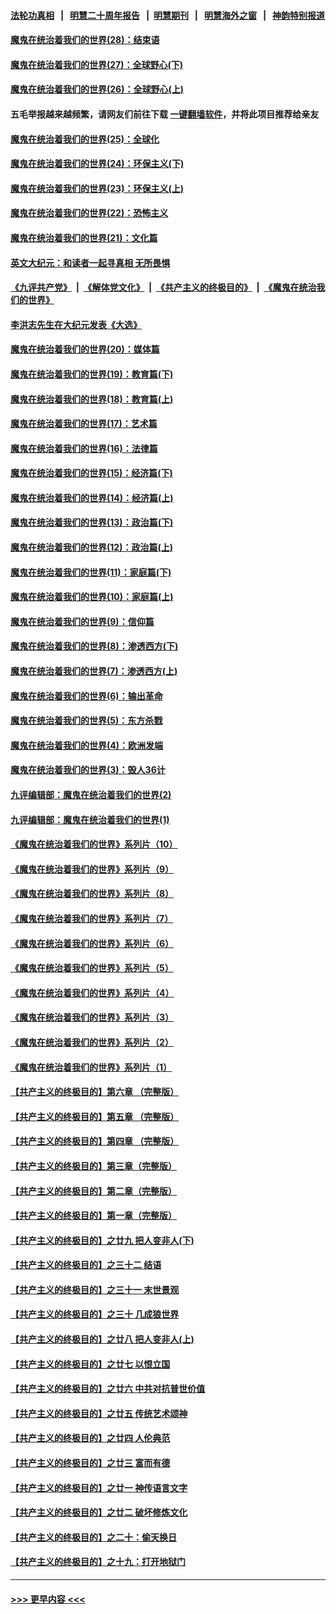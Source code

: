 #### [法轮功真相](https://github.com/gfw-breaker/truth/blob/master/README.md?t=0) &nbsp;&nbsp;|&nbsp;&nbsp; [明慧二十周年报告](https://github.com/gfw-breaker/mh-reports/blob/master/README.md?t=0) &nbsp;&nbsp;|&nbsp;&nbsp;[明慧期刊](https://github.com/gfw-breaker/mh-qikan) &nbsp;&nbsp;|&nbsp;&nbsp; [明慧海外之窗](https://github.com/gfw-breaker/mh-news/blob/master/README.md?t=0) &nbsp;&nbsp;|&nbsp;&nbsp; [神韵特别报道](https://github.com/gfw-breaker/mh-news/blob/master/shenyun.md?t=0)
#### [魔鬼在统治着我们的世界(28)：结束语](../pages/nsc422/n10936246.md?t=06281902) 
#### [魔鬼在统治着我们的世界(27)：全球野心(下)](../pages/nsc422/n10928319.md?t=06281902) 
#### [魔鬼在统治着我们的世界(26)：全球野心(上)](../pages/nsc422/n10900318.md?t=06281902) 
#### 五毛举报越来越频繁，请网友们前往下载 [一键翻墙软件](https://github.com/gfw-breaker/ssr-accounts)，并将此项目推荐给亲友
#### [魔鬼在统治着我们的世界(25)：全球化](../pages/nsc422/n10788205.md?t=06281902) 
#### [魔鬼在统治着我们的世界(24)：环保主义(下)](../pages/nsc422/n10695307.md?t=06281902) 
#### [魔鬼在统治着我们的世界(23)：环保主义(上)](../pages/nsc422/n10688613.md?t=06281902) 
#### [魔鬼在统治着我们的世界(22)：恐怖主义](../pages/nsc422/n10614727.md?t=06281902) 
#### [魔鬼在统治着我们的世界(21)：文化篇](../pages/nsc422/n10597706.md?t=06281902) 
#### [英文大纪元：和读者一起寻真相 无所畏惧](../pages/nsc422/n12542027.md?t=06281902) 
#### [《九评共产党》](https://github.com/begood0513/9ping.md/blob/master/README.md) &nbsp;|&nbsp; [《解体党文化》](../../../../jtdwh.md/blob/master/README.md)  &nbsp;|&nbsp; [《共产主义的终极目的》](../../../../gczydzjmd.md/blob/master/README.md) &nbsp;|&nbsp; [《魔鬼在统治我们的世界》](../../../../mgztzwmdsj.md/blob/master/README.md) 
#### [李洪志先生在大纪元发表《大选》](../pages/nsc422/n12534746.md?t=06281902) 
#### [魔鬼在统治着我们的世界(20)：媒体篇](../pages/nsc422/n10586579.md?t=06281902) 
#### [魔鬼在统治着我们的世界(19)：教育篇(下)](../pages/nsc422/n10564808.md?t=06281902) 
#### [魔鬼在统治着我们的世界(18)：教育篇(上)](../pages/nsc422/n10526970.md?t=06281902) 
#### [魔鬼在统治着我们的世界(17)：艺术篇](../pages/nsc422/n10499093.md?t=06281902) 
#### [魔鬼在统治着我们的世界(16)：法律篇](../pages/nsc422/n10485969.md?t=06281902) 
#### [魔鬼在统治着我们的世界(15)：经济篇(下)](../pages/nsc422/n10469975.md?t=06281902) 
#### [魔鬼在统治着我们的世界(14)：经济篇(上)](../pages/nsc422/n10457370.md?t=06281902) 
#### [魔鬼在统治着我们的世界(13)：政治篇(下)](../pages/nsc422/n10448270.md?t=06281902) 
#### [魔鬼在统治着我们的世界(12)：政治篇(上)](../pages/nsc422/n10444576.md?t=06281902) 
#### [魔鬼在统治着我们的世界(11)：家庭篇(下)](../pages/nsc422/n10440961.md?t=06281902) 
#### [魔鬼在统治着我们的世界(10)：家庭篇(上)](../pages/nsc422/n10435448.md?t=06281902) 
#### [魔鬼在统治着我们的世界(9)：信仰篇](../pages/nsc422/n10432159.md?t=06281902) 
#### [魔鬼在统治着我们的世界(8)：渗透西方(下)](../pages/nsc422/n10429603.md?t=06281902) 
#### [魔鬼在统治着我们的世界(7)：渗透西方(上)](../pages/nsc422/n10426013.md?t=06281902) 
#### [魔鬼在统治着我们的世界(6)：输出革命](../pages/nsc422/n10421536.md?t=06281902) 
#### [魔鬼在统治着我们的世界(5)：东方杀戮](../pages/nsc422/n10417707.md?t=06281902) 
#### [魔鬼在统治着我们的世界(4)：欧洲发端](../pages/nsc422/n10414890.md?t=06281902) 
#### [魔鬼在统治着我们的世界(3)：毁人36计](../pages/nsc422/n10411583.md?t=06281902) 
#### [九评编辑部：魔鬼在统治着我们的世界(2)](../pages/nsc422/n10410036.md?t=06281902) 
#### [九评编辑部：魔鬼在统治着我们的世界(1)](../pages/nsc422/n10406825.md?t=06281902) 
#### [《魔鬼在统治着我们的世界》系列片（10）](../pages/nsc422/n12292670.md?t=06281902) 
#### [《魔鬼在统治着我们的世界》系列片（9）](../pages/nsc422/n12290859.md?t=06281902) 
#### [《魔鬼在统治着我们的世界》系列片（8）](../pages/nsc422/n12287445.md?t=06281902) 
#### [《魔鬼在统治着我们的世界》系列片（7）](../pages/nsc422/n12283425.md?t=06281902) 
#### [《魔鬼在统治着我们的世界》系列片（6）](../pages/nsc422/n12282314.md?t=06281902) 
#### [《魔鬼在统治着我们的世界》系列片（5）](../pages/nsc422/n12281419.md?t=06281902) 
#### [《魔鬼在统治着我们的世界》系列片（4）](../pages/nsc422/n12274024.md?t=06281902) 
#### [《魔鬼在统治着我们的世界》系列片（3）](../pages/nsc422/n12271322.md?t=06281902) 
#### [《魔鬼在统治着我们的世界》系列片（2）](../pages/nsc422/n12269049.md?t=06281902) 
#### [《魔鬼在统治着我们的世界》系列片（1）](../pages/nsc422/n12267575.md?t=06281902) 
#### [【共产主义的终极目的】第六章 （完整版）](../pages/nsc422/n11428913.md?t=06281902) 
#### [【共产主义的终极目的】第五章 （完整版）](../pages/nsc422/n11428912.md?t=06281902) 
#### [【共产主义的终极目的】第四章 （完整版）](../pages/nsc422/n11428907.md?t=06281902) 
#### [【共产主义的终极目的】第三章（完整版）](../pages/nsc422/n11428848.md?t=06281902) 
#### [【共产主义的终极目的】第二章（完整版）](../pages/nsc422/n11428831.md?t=06281902) 
#### [【共产主义的终极目的】第一章（完整版）](../pages/nsc422/n11417651.md?t=06281902) 
#### [【共产主义的终极目的】之廿九 把人变非人(下)](../pages/nsc422/n11344140.md?t=06281902) 
#### [【共产主义的终极目的】之三十二 结语](../pages/nsc422/n11360535.md?t=06281902) 
#### [【共产主义的终极目的】之三十一 末世景观](../pages/nsc422/n11351129.md?t=06281902) 
#### [【共产主义的终极目的】之三十 几成狼世界](../pages/nsc422/n11348280.md?t=06281902) 
#### [【共产主义的终极目的】之廿八 把人变非人(上)](../pages/nsc422/n11340492.md?t=06281902) 
#### [【共产主义的终极目的】之廿七 以恨立国](../pages/nsc422/n11336944.md?t=06281902) 
#### [【共产主义的终极目的】之廿六 中共对抗普世价值](../pages/nsc422/n11324785.md?t=06281902) 
#### [【共产主义的终极目的】之廿五 传统艺术颂神](../pages/nsc422/n11296396.md?t=06281902) 
#### [【共产主义的终极目的】之廿四 人伦典范](../pages/nsc422/n11296397.md?t=06281902) 
#### [【共产主义的终极目的】之廿三 富而有德](../pages/nsc422/n11283598.md?t=06281902) 
#### [【共产主义的终极目的】之廿一 神传语言文字](../pages/nsc422/n11263265.md?t=06281902) 
#### [【共产主义的终极目的】之廿二 破坏修炼文化](../pages/nsc422/n11245728.md?t=06281902) 
#### [【共产主义的终极目的】之二十：偷天换日](../pages/nsc422/n11238846.md?t=06281902) 
#### [【共产主义的终极目的】之十九：打开地狱门](../pages/nsc422/n11206376.md?t=06281902) 

----
#### [ >>> 更早内容 <<< ](../indexes/nsc422-earlier.md)
